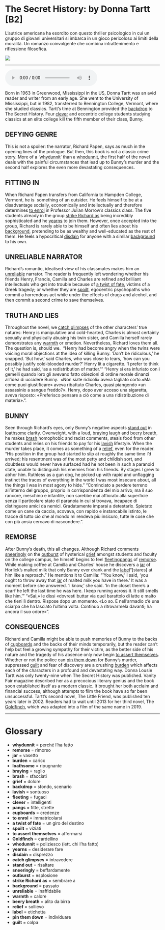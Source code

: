 # The Secret History: by Donna Tartt   [B2]

L’autrice americana ha esordito con questo thriller psicologico in cui un gruppo di giovani universitari si imbarca in un gioco pericoloso ai limiti della moralità. Un romanzo coinvolgente che combina intrattenimento e riflessione filosofica.

![](The%20Secret%20History%20by%20Donna%20Tartt.jpg)

--------------

<div>
<audio controls autoplay>
    <source src="https:/raw.githubusercontent.com/dartie/speakup/main/2024-08/The%20Secret%20History%20by%20Donna%20Tartt.mp3" type="audio/mpeg">
</audio>
</div>


Born in 1963 in Greenwood, Mississippi in the US, Donna Tartt was an avid reader and writer from an early age. She went to the University of Mississippi, but in 1982, transferred to Bennington College, Vermont, where she studied classics. Tartt’s time at Bennington provided the [backdrop](## "sfondo, scenario") to The Secret History. Four [clever](## "intelligenti") and eccentric college students studying classics at an elite college kill the fifth member of their class, Bunny.

## DEFYING GENRE
This is not a spoiler: the narrator, Richard Papen, says as much in the opening lines of the prologue. But then, this book is not a classic crime story. More of a ‘[whydunnit](## "perché l’ha fatto")’ than a [whodunnit](## "poliziesco (lett. chi l’ha fatto)"), the first half of the novel deals with the painful circumstances that lead up to Bunny’s murder and the second half explores the even more devastating consequences.

## FITTING IN
When Richard Papen transfers from California to Hampden College, Vermont, he is  something of an outsider. He feels himself to be at a disadvantage socially, economically and intellectually and therefore determines [to enrol](## "immatricolarsi") in Professor Julian Morrow’s classics class. The five students already in the group [strike Richard as](## "sembrare a") being incredibly sophisticated and he [yearns](## "desiderare fare") to join them. However, once accepted into the group, Richard is rarely able to be himself and often lies about his [background](## "passato"), pretending to be as wealthy and well-educated as the rest of them. He feels a hypocritical [disdain](## "disprezzo") for anyone with a similar [background](## "passato") to his own. 

## UNRELIABLE NARRATOR
Richard’s romantic, idealised view of his classmates makes him an [unreliable](## "inaffidabile") narrator. The reader is frequently left wondering whether his friends Henry, Francis, Camilla and Charles are refined and brilliant intellectuals who get into trouble because of [a twist of fate](## "un giro del destino"), victims of a Greek tragedy; or whether they are [spoilt](## "viziati"), egocentric psychopaths who commit a horrendous act while under the effects of drugs and alcohol, and then commit a second crime to save themselves. 

## TRUTH AND LIES
Throughout the novel, we [catch glimpses](## "intravedere") of the other characters’ true natures: Henry is manipulative and cold-hearted, Charles is almost certainly sexually and physically abusing his twin sister, and Camilla herself rarely demonstrates any [warmth](## "calore") or emotion. Nevertheless, Richard loves them all. The question is, should we. 
“Henry had become angry when the twins were voicing moral objections at the idea of killing Bunny. ‘Don’t be ridiculous,’ he snapped.
‘But how,’ said Charles, who was close to tears, ‘how can you possibly justify cold-blooded murder?’
Henry lit a cigarette. ‘I prefer to think of it,’ he had said, ‘as a redistribution of matter.’”
“Henry si era infuriato con i gemelli quando loro gli avevano fatto obiezioni di ordine morale dinanzi all’idea di uccidere Bunny. 
«Non siate ridicoli» aveva tagliato corto.«Ma come puoi giustificare» aveva ribattuto Charles, quasi piangendo «un assassinio a sangue freddo?».
Henry, dopo aver acceso una sigaretta, aveva risposto: «Preferisco pensare a ciò come a una ridistribuzione di materia».”.

## BUNNY 
Seen through Richard’s eyes, only Bunny’s negative aspects [stand out](## "risaltare") in [loathsome](## "ripugnante") clarity. Overweight, with a loud, [braying](## "raglio") laugh and [beery breath](## "alito da birra"), he makes [brash](## "sfacciati") homophobic and racist comments, steals food from other students and relies on his friends to pay for his [lavish](## "sontuoso") lifestyle. When the murder takes place, it comes as something of a [relief](## "sollievo"), even for the reader.
“His position in the group had started to slip at roughly the same time I’d arrived; his resentment was of the most petty and childish sort, and doubtless would never have surfaced had he not been in such a paranoid state, unable to distinguish his enemies from his friends. By stages I grew to abhor him. Ruthless as a gun dog, he picked up with rapid and unflagging instinct the traces of everything in the world I was most insecure about, all the things I was in most agony to hide.”
“Cominciato a perdere terreno all’interno del gruppo, proprio in corrispondenza del mio arrivo; ma il suo rancore, meschino e infantile, non sarebbe mai affiorato alla superficie senza il particolare stato di paranoia in cui si trovava, incapace di distinguere amici da nemici. Gradatamente imparai a detestarlo. Spietato come un cane da caccia, scovava, con rapido e instancabile istinto, le tracce di tutto ciò che al mondo mi rendeva più insicuro, tutte le cose che con più ansia cercavo di nascondere.”. 

## REMORSE
After Bunny’s death, this all changes. Although Richard comments [sneeringly](## "beffardamente") on the [outburst](## "esplosione") of hysterical [grief](## "dolore") amongst students and faculty on the college campus, he himself begins to feel [fleeting](## "fugaci")[pangs](## "fitte, strette") of [remorse](## "rimorso"). While making coffee at Camilla and Charles’ house he discovers a [jar](## "vasetto") of Horlick’s malted milk that only Bunny ever drank and the [label](## "etichetta")“[stares] at him like a reproach.” He mentions it to Camilla:
“‘You know,’ I said, ‘you ought to throw away that [jar](## "vasetto") of malted milk you have in there.’
It was a moment before she answered. ‘I know,’ she said. ‘In the closet there’s a scarf he left the last time he was here. I keep running across it. It still smells like him.’”
“«Sai,» le dissi «dovresti buttar via quel barattolo di latte e malto che tieni lì dentro.
Rispose dopo un momento. «Lo so. E nell’armadio c’è una sciarpa che ha lasciato l’ultima volta. Continuo a ritrovarmela davanti; ha ancora il suo odore»”.

## CONSEQUENCES
Richard and Camilla might be able to push memories of Bunny to the backs of [cupboards](## "credenze") and the backs of their minds temporarily, but the reader can’t help but feel a growing sympathy for their victim, as the better side of his nature and the tragedy of his absence only now begin [to assert themselves](## "affermarsi"). Whether or not the police can [pin them down](## "individuare") for Bunny’s murder, suppressed [guilt](## "colpa") and fear of discovery are a crushing [burden](## "carico") which affects each of the characters in a profound and devastating way.
Donna Lousie Tartt was only twenty-nine when The Secret History was published. Vanity Fair magazine described her as a precocious literary genius and the book soon established itself as a modern classic. It brought her both acclaim and financial success, although attempts to film the book have so far been unsuccessful. Tartt’s second novel, The Little Friend, was published ten years later in 2002. Readers had to wait until 2013 for her third novel, The [Goldfinch](## "cardellino"), which was adapted into a film of the same name in 2019.  

--------------

<div style = "display:block; clear:both; page-break-after:always;"></div>

# Glossary
* **whydunnit** = perché l’ha fatto
* **remorse** = rimorso
* **jar** = vasetto
* **burden** = carico
* **loathsome** = ripugnante
* **braying** = raglio
* **brash** = sfacciati
* **grief** = dolore
* **backdrop** = sfondo, scenario
* **lavish** = sontuoso
* **fleeting** = fugaci
* **clever** = intelligenti
* **pangs** = fitte, strette
* **cupboards** = credenze
* **to enrol** = immatricolarsi
* **a twist of fate** = un giro del destino
* **spoilt** = viziati
* **to assert themselves** = affermarsi
* **Goldfinch** = cardellino
* **whodunnit** = poliziesco (lett. chi l’ha fatto)
* **yearns** = desiderare fare
* **disdain** = disprezzo
* **catch glimpses** = intravedere
* **stand out** = risaltare
* **sneeringly** = beffardamente
* **outburst** = esplosione
* **strike Richard as** = sembrare a
* **background** = passato
* **unreliable** = inaffidabile
* **warmth** = calore
* **beery breath** = alito da birra
* **relief** = sollievo
* **label** = etichetta
* **pin them down** = individuare
* **guilt** = colpa
